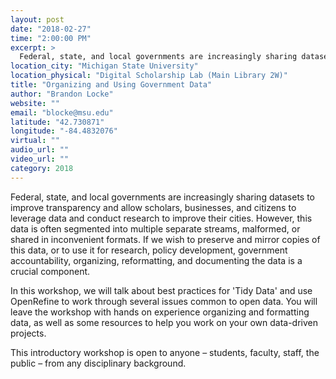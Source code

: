 ```yaml
---
layout: post
date: "2018-02-27"
time: "2:00:00 PM"
excerpt: >
  Federal, state, and local governments are increasingly sharing datasets to improve transparency and allow scholars, businesses, and citizens...
location_city: "Michigan State University"
location_physical: "Digital Scholarship Lab (Main Library 2W)"
title: "Organizing and Using Government Data"
author: "Brandon Locke"
website: ""
email: "blocke@msu.edu"
latitude: "42.730871"
longitude: "-84.4832076"
virtual: ""
audio_url: ""
video_url: ""
category: 2018
---
```


Federal, state, and local governments are increasingly sharing datasets to improve transparency and allow scholars, businesses, and citizens to leverage data and conduct research to improve their cities. However, this data is often segmented into multiple separate streams, malformed, or shared in inconvenient formats. If we wish to preserve and mirror copies of this data, or to use it for research, policy development, government accountability, organizing, reformatting, and documenting the data is a crucial component.     

In this workshop, we will talk about best practices for 'Tidy Data' and use OpenRefine to work through several issues common to open data. You will leave the workshop with hands on experience organizing and formatting data, as well as some resources to help you work on your own data-driven projects.     

This introductory workshop is open to anyone – students, faculty, staff, the public – from any disciplinary background.
